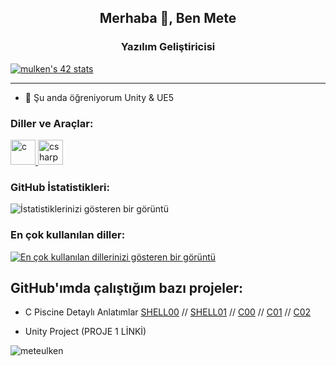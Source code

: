 <h2 align="center">Merhaba 👋, Ben Mete</h2>
<h3 align="center">Yazılım Geliştiricisi</h3>


[![mulken's 42 stats](https://badge.mediaplus.ma/greenbinary/mulken?1337Badge=off&UM6P=off)](https://github.com/meteulken)

---

- 🌱 Şu anda öğreniyorum Unity & UE5

<h3 align="left">Diller ve Araçlar:</h3>
<p align="left">
  <a href="https://en.wikipedia.org/wiki/C_(programming_language)" target="_blank"> <img src="https://img.icons8.com/color/48/000000/c-programming.png" alt="c" width="40" height="40"/> </a>
  <a href="https://docs.microsoft.com/en-us/dotnet/csharp/" target="_blank"> <img src="https://img.icons8.com/color/48/000000/c-sharp-logo-2.png" alt="csharp" width="40" height="40"/> </a>
</p>

<h3 align="left">GitHub İstatistikleri:</h3>

![İstatistiklerinizi gösteren bir görüntü](https://github-readme-stats.vercel.app/api?username=meteulken&show_icons=true&count_private=true&hide=stars,issues&theme=radical)

<h3 align="left">En çok kullanılan diller:</h3>

[![En çok kullanılan dillerinizi gösteren bir görüntü](https://github-readme-stats.vercel.app/api/top-langs/?username=meteulken&layout=compact)](https://github.com/meteulken)

<h2 align="left">GitHub'ımda çalıştığım bazı projeler:</h2>

- C Piscine Detaylı Anlatımlar [SHELL00](https://github.com/meteulken/42-piscine/tree/main/Shell00) // [SHELL01](https://github.com/meteulken/42-piscine/tree/main/Shell01) // [C00](https://github.com/meteulken/42-piscine/tree/main/C00) // [C01](https://github.com/meteulken/42-piscine/tree/main/C01) // [C02](https://github.com/meteulken/42-piscine/tree/main/C02)

- Unity Project (PROJE 1 LİNKİ)

<p align="left"> <img src="https://komarev.com/ghpvc/?username=meteulken&label=Profil%20Ziyaretçileri&color=0e75b6&style=flat" alt="meteulken" /> </p>
